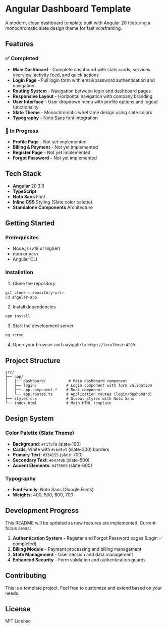 # Angular Dashboard Template

A modern, clean dashboard template built with Angular 20 featuring a monochromatic slate design theme for fast wireframing.

## Features

### ✅ Completed
- **Main Dashboard** - Complete dashboard with stats cards, services overview, activity feed, and quick actions
- **Login Page** - Full login form with email/password authentication and navigation
- **Routing System** - Navigation between login and dashboard pages
- **Responsive Layout** - Horizontal navigation with company branding
- **User Interface** - User dropdown menu with profile options and logout functionality
- **Slate Theme** - Monochromatic wireframe design using slate colors
- **Typography** - Noto Sans font integration

### 🚧 In Progress
- **Profile Page** - Not yet implemented
- **Billing & Payment** - Not yet implemented
- **Register Page** - Not yet implemented
- **Forgot Password** - Not yet implemented

## Tech Stack

- **Angular** 20.3.0
- **TypeScript** 
- **Noto Sans** Font
- **Inline CSS** Styling (Slate color palette)
- **Standalone Components** Architecture

## Getting Started

### Prerequisites
- Node.js (v18 or higher)
- npm or yarn
- Angular CLI

### Installation

1. Clone the repository
```bash
git clone <repository-url>
cd angular-app
```

2. Install dependencies
```bash
npm install
```

3. Start the development server
```bash
ng serve
```

4. Open your browser and navigate to `http://localhost:4200`

## Project Structure

```
src/
├── app/
│   ├── dashboard/          # Main dashboard component
│   ├── login/             # Login component with form validation
│   ├── app.component.*    # Root component
│   └── app.routes.ts      # Application routes (login/dashboard)
├── styles.css             # Global styles with Noto Sans
└── index.html             # Main HTML template
```

## Design System

### Color Palette (Slate Theme)
- **Background**: `#f1f5f9` (slate-100)
- **Cards**: White with `#cbd5e1` (slate-300) borders
- **Primary Text**: `#334155` (slate-700)
- **Secondary Text**: `#64748b` (slate-500)
- **Accent Elements**: `#475569` (slate-600)

### Typography
- **Font Family**: Noto Sans (Google Fonts)
- **Weights**: 400, 500, 600, 700

## Development Progress

This README will be updated as new features are implemented. Current focus areas:

1. **Authentication System** - Register and Forgot Password pages (Login ✅ completed)
2. **Billing Module** - Payment processing and billing management
3. **State Management** - User session and data management
4. **Enhanced Security** - Form validation and authentication guards

## Contributing

This is a template project. Feel free to customize and extend based on your needs.

## License

MIT License
